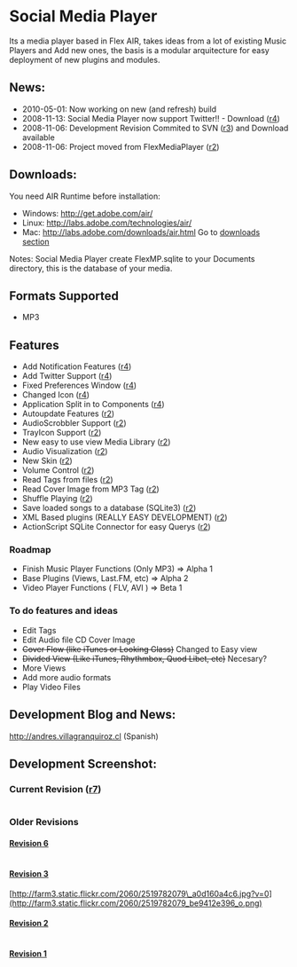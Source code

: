 # Social Media Player #
Its a media player based in Flex AIR, takes ideas from a lot of existing Music Players and Add new ones, the basis is a modular arquitecture for easy deployment of new plugins and modules.

## News: ##
  * 2010-05-01: Now working on new (and refresh) build
  * 2008-11-13: Social Media Player now support Twitter!! - Download ([r4](https://code.google.com/p/socialmediaplayer/source/detail?r=4))
  * 2008-11-06: Development Revision Commited to SVN ([r3](https://code.google.com/p/socialmediaplayer/source/detail?r=3)) and Download available
  * 2008-11-06: Project moved from FlexMediaPlayer ([r2](https://code.google.com/p/socialmediaplayer/source/detail?r=2))

## Downloads: ##
You need AIR Runtime before installation:
  * Windows: http://get.adobe.com/air/
  * Linux: http://labs.adobe.com/technologies/air/
  * Mac: http://labs.adobe.com/downloads/air.html
Go to [downloads section](http://code.google.com/p/socialmediaplayer/downloads/list)

Notes: Social Media Player create FlexMP.sqlite to your Documents directory, this is the database of your media.

## Formats Supported ##
  * MP3

## Features ##
  * Add Notification Features ([r4](https://code.google.com/p/socialmediaplayer/source/detail?r=4))
  * Add Twitter Support ([r4](https://code.google.com/p/socialmediaplayer/source/detail?r=4))
  * Fixed Preferences Window ([r4](https://code.google.com/p/socialmediaplayer/source/detail?r=4))
  * Changed Icon ([r4](https://code.google.com/p/socialmediaplayer/source/detail?r=4))
  * Application Split in to Components ([r4](https://code.google.com/p/socialmediaplayer/source/detail?r=4))
  * Autoupdate Features ([r2](https://code.google.com/p/socialmediaplayer/source/detail?r=2))
  * AudioScrobbler Support ([r2](https://code.google.com/p/socialmediaplayer/source/detail?r=2))
  * TrayIcon Support ([r2](https://code.google.com/p/socialmediaplayer/source/detail?r=2))
  * New easy to use view Media Library ([r2](https://code.google.com/p/socialmediaplayer/source/detail?r=2))
  * Audio Visualization ([r2](https://code.google.com/p/socialmediaplayer/source/detail?r=2))
  * New Skin ([r2](https://code.google.com/p/socialmediaplayer/source/detail?r=2))
  * Volume Control ([r2](https://code.google.com/p/socialmediaplayer/source/detail?r=2))
  * Read Tags from files ([r2](https://code.google.com/p/socialmediaplayer/source/detail?r=2))
  * Read Cover Image from MP3 Tag ([r2](https://code.google.com/p/socialmediaplayer/source/detail?r=2))
  * Shuffle Playing ([r2](https://code.google.com/p/socialmediaplayer/source/detail?r=2))
  * Save loaded songs to a database (SQLite3) ([r2](https://code.google.com/p/socialmediaplayer/source/detail?r=2))
  * XML Based plugins (REALLY EASY DEVELOPMENT) ([r2](https://code.google.com/p/socialmediaplayer/source/detail?r=2))
  * ActionScript SQLite Connector for easy Querys ([r2](https://code.google.com/p/socialmediaplayer/source/detail?r=2))

### Roadmap ###
  * Finish Music Player Functions (Only MP3) => Alpha 1
  * Base Plugins (Views, Last.FM, etc) => Alpha 2
  * Video Player Functions ( FLV, AVI ) => Beta 1

### To do features and ideas ###
  * Edit Tags
  * Edit Audio file CD Cover Image
  * ~~Cover Flow (like iTunes or Looking Glass)~~ Changed to Easy view
  * ~~Divided View (Like iTunes, Rhythmbox, Quod Libet, etc)~~ Necesary?
  * More Views
  * Add more audio formats
  * Play Video Files

## Development Blog and News: ##
http://andres.villagranquiroz.cl (Spanish)

## Development Screenshot: ##
### Current Revision ([r7](https://code.google.com/p/socialmediaplayer/source/detail?r=7)) ###
![![](http://flexmediaplayer.googlecode.com/svn/trunk/web-images/screenshot-r7.png)](http://flexmediaplayer.googlecode.com/svn/trunk/web-images/screenshot-r7.png)

### Older Revisions ###
#### [Revision 6](https://code.google.com/p/socialmediaplayer/source/detail?r=6) ####
![![](http://flexmediaplayer.googlecode.com/svn/trunk/web-images/screenshot-r6.png)](http://flexmediaplayer.googlecode.com/svn/trunk/web-images/screenshot-r6.png)
#### [Revision 3](https://code.google.com/p/socialmediaplayer/source/detail?r=3) ####
[http://farm3.static.flickr.com/2060/2519782079\_a0d160a4c6.jpg?v=0](http://farm3.static.flickr.com/2060/2519782079_be9412e396_o.png)
#### [Revision 2](https://code.google.com/p/socialmediaplayer/source/detail?r=2) ####
![![](http://andres.villagranquiroz.cl/files/2008/05/flexmediaplayer-svn-r2.png)](http://andres.villagranquiroz.cl/files/2008/05/flexmediaplayer-svn-r2.png)
#### [Revision 1](https://code.google.com/p/socialmediaplayer/source/detail?r=1) ####
![![](http://andres.villagranquiroz.cl/files/2008/04/flexmediaplayer-28-abril.png)](http://andres.villagranquiroz.cl/files/2008/04/flexmediaplayer-28-abril.png)